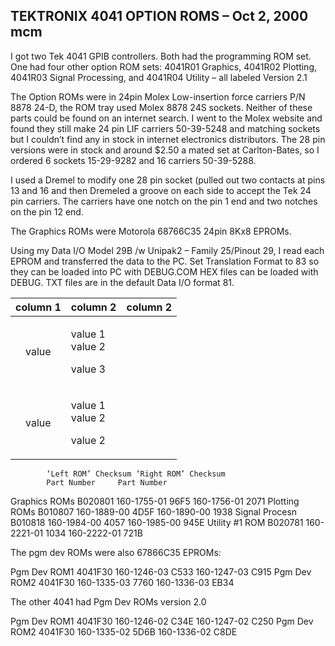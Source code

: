 TEKTRONIX 4041 OPTION ROMS – Oct 2, 2000 mcm
-----
I got two Tek 4041 GPIB controllers.  Both had the programming ROM set.  One had four other option ROM sets:  4041R01 Graphics, 4041R02 Plotting, 4041R03 Signal Processing, and 4041R04 Utility – all labeled Version 2.1

The Option ROMs were in 24pin Molex Low-insertion force carriers P/N 8878 24-D, the ROM tray used Molex  8878 24S sockets.  Neither of these parts could be found on an internet search.  I went to the Molex website and found they still make 24 pin LIF carriers 50-39-5248 and matching sockets but I couldn’t find any in stock in internet electronics distributors.  The 28 pin versions were in stock and around $2.50 a mated set at Carlton-Bates, so I ordered 6 sockets 15-29-9282 and 16 carriers 50-39-5288.

I used a Dremel to modify one 28 pin socket (pulled out two contacts at pins 13 and 16 and then Dremeled a groove on each side to accept the Tek 24 pin carriers.  The carriers have one notch on the pin 1 end and two notches on the pin 12 end.

The Graphics ROMs were Motorola 68766C35 24pin 8Kx8 EPROMs.

Using my Data I/O Model 29B /w Unipak2 – Family 25/Pinout 29, I read each EPROM and transferred the data to the PC.  Set Translation Format to 83 so they can be loaded into PC with DEBUG.COM  HEX files can be loaded with DEBUG.  TXT files are in the default Data I/O format 81.


| column 1 | column 2 | column 2 |
|:----------:|----------|----------|
| value | <p>value 1<br>value 2</p>value 3</p>  |
| value | <p>value 1<br>value 2</p>value 2</p> |

			‘Left ROM’ Checksum	‘Right ROM’ Checksum
			Part Number		Part Number	
Graphics ROMs B020801	160-1755-01	96F5	160-1756-01	2071
Plotting ROMs  B010807 	160-1889-00	4D5F	160-1890-00	1938
Signal Procesn  B010818	160-1984-00	4057	160-1985-00	945E
Utility #1 ROM B020781	160-2221-01	1034	160-2222-01	721B

The pgm dev ROMs were also 67866C35 EPROMs:

Pgm Dev ROM1 4041F30	160-1246-03	C533	160-1247-03	C915
Pgm Dev ROM2 4041F30	160-1335-03	7760	160-1336-03	EB34

The other 4041 had Pgm Dev ROMs version 2.0

Pgm Dev ROM1 4041F30	160-1246-02	C34E	160-1247-02	C250
Pgm Dev ROM2 4041F30	160-1335-02	5D6B	160-1336-02	C8DE
